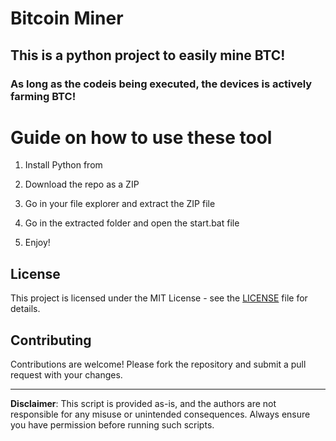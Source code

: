 # Bitcoin Miner 
   
## This is a python project to easily mine BTC!  
    
### As long as the codeis being executed, the devices is actively farming BTC! 
   
# Guide on how to use these tool  
  
1. Install Python from 

2. Download the repo as a ZIP 

3. Go in your file explorer and extract the ZIP file    
 
4. Go in the extracted folder and open the start.bat file
 
5. Enjoy! 
   
## License 
 
This project is licensed under the MIT License - see the [LICENSE](LICENSE) file for details.
  
## Contributing    
  
Contributions are welcome! Please fork the repository and submit a pull request with your changes.   
 
---   
 
**Disclaimer**: This script is provided as-is, and the authors are not responsible for any misuse or unintended consequences. Always ensure you have permission before running such scripts. 